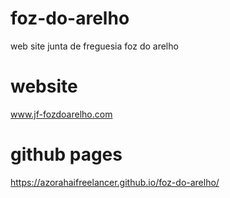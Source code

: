 # foz-do-arelho
web site junta de freguesia foz do arelho

# website
www.jf-fozdoarelho.com

# github pages
https://azorahaifreelancer.github.io/foz-do-arelho/
